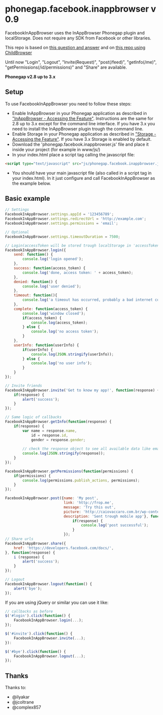 phonegap.facebook.inappbrowser v 0.9
==============================

FacebookInAppBrowser uses the InAppBrowser Phonegap plugin and localStorage. Does not require any SDK from Facebook or other libraries.

This repo is based on [this question and answer](http://stackoverflow.com/questions/16576977/is-there-any-facebook-plugin-for-phonegap-2-7-0) and on [this repo using ChildBrowser](https://github.com/purplecabbage/phonegap-plugins/tree/master/iPhone/ChildBrowser/FBConnectExample)

Until now "Login", "Logout", "Invite(Request)", "post(/feed)", "getInfo(/me)", "getPermissions(/id/permissions)" and "Share" are available.

**Phonegap v2.8 up to 3.x**

Setup
-----

To use FacebookInAppBrowser you need to follow these steps:
- Enable InAppBrowser in your Phonegap application as described in ["InAppBrowser - Accessing the Feature"](http://docs.phonegap.com/en/3.3.0/cordova_inappbrowser_inappbrowser.md.html#InAppBrowser). Instructions are the same for 2.8 up to 3.x except for the command line interface. If you have 3.x you need to install the InAppBrowser plugin trough the command line.
- Enable Storage in your Phonegap application as described in ["Storage - Accessing the Feature"](http://docs.phonegap.com/en/3.3.0/cordova_storage_storage.md.html#Storage). If you have 3.x Storage is enabled by default.
- Download the 'phonegap.facebook.inappbrowser.js' file and place it inside your project (for example in www/js/)
- In your index.html place a script tag calling the javascript file:

```html
<script type="text/javascript" src="js/phonegap.facebook.inappbrowser.js"></script>
``` 
- You should have your main javascript file (also called in a script tag in your index.html). In it just configure and call FacebookInAppBrowser as the example below.


Basic example
-------------

```javascript
// Settings
FacebookInAppBrowser.settings.appId = '123456789';
FacebookInAppBrowser.settings.redirectUrl = 'http://example.com';
FacebookInAppBrowser.settings.permissions = 'email';

// Optional
FacebookInAppBrowser.settings.timeoutDuration = 7500;

// Login(accessToken will be stored trough localStorage in 'accessToken');
FacebookInAppBrowser.login({
	send: function() {
		console.log('login opened');
	},
	success: function(access_token) {
		console.log('done, access token: ' + access_token);
	},
	denied: function() {
		console.log('user denied');
	},
	timeout: function(){
	    console.log('a timeout has occurred, probably a bad internet connection');
	},
	complete: function(access_token) {
		console.log('window closed');
		if(access_token) {
			console.log(access_token);
		} else {
			console.log('no access token');
		}
	},
	userInfo: function(userInfo) {
		if(userInfo) {
			console.log(JSON.stringify(userInfo));
		} else {
			console.log('no user info');
		}
	}
});

// Invite friends
FacebookInAppBrowser.invite('Get to know my app!', function(response) {
	if(response) {
		alert('success');
	}
});

// Same logic of callbacks
FacebookInAppBrowser.getInfo(function(response) {
	if(response) {
		var name = response.name,
            id = response.id,
            gender = response.gender;
	            
        // check the response object to see all available data like email, first name, last name, etc
        console.log(JSON.stringify(response));
	}
});

FacebookInAppBrowser.getPermissions(function(permissions) {
	if(permissions) {
		console.log(permissions.publish_actions, permissions);
	}
});

FacebookInAppBrowser.post({name: 'My post',
			               link: 'http://frop.me',
			               message: 'Try this out',
			               picture: 'http://caiovaccaro.com.br/wp-content/uploads/2013/10/frop01.jpg',
			               description: 'Sent trough mobile app'}, function(response) {
			                   if(response) {
			                       console.log('post successful');
			                   }
			               });
// Share urls
FacebookInAppBrowser.share({
    href: 'https://developers.facebook.com/docs/',
}, function(response) {
    i (response) {
		alert('success');
	}
});

// Logout
FacebookInAppBrowser.logout(function() {
	alert('bye');
});
``` 
If you are using jQuery or similar you can use it like: 
```javascript
// callbacks as before
$('#login').click(function() {
	FacebookInAppBrowser.login(...);
});

$('#invite').click(function() {
	FacebookInAppBrowser.invite(...);
}):

$('#bye').click(function() {
	FacebookInAppBrowser.logout(...);
});
``` 

Thanks
------
Thanks to:  
- @ilyakar
- @jcoltrane
- @complex857
